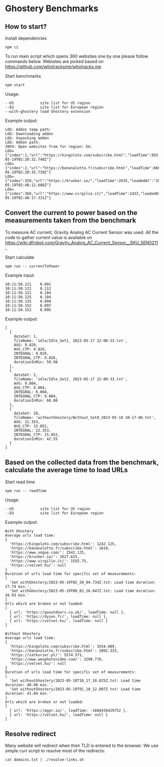 # Ghostery Benchmarks

## How to start?

Install dependencies

```
npm ci
```

To run main script which opens 360 websites one by one please follow commands below. Websites are picked based on https://github.com/whotracksme/whotracks.me

Start benchmarks

```
npm start
```

Usage:

```
--US            site list for US region
--EU            site list for European region
--with-ghostery load Ghostery extension
```

Example output:
```
LOG: Addon temp path:
LOG: Downloading addon
LOG: Unpacking addon
LOG: Addon path:
INFO: Open websites from for region: EU.
LOG={"index":1,"url":"https://kingoloto.com/subscribe.html","loadTime":955,"loadedAt":"2023-05-19T02:20:32.748Z"}
LOG={"index":2,"url":"https://bananalotto.fr/subscribe.html","loadTime":860,"loadedAt":"2023-05-19T02:20:35.739Z"}
LOG={"index":359,"url":"https://krunker.io/","loadTime":2635,"loadedAt":"2023-05-19T02:48:12.686Z"}
LOG={"index":360,"url":"https://www.virgilio.it/","loadTime":1433,"loadedAt":"2023-05-19T02:48:17.331Z"}

```

## Convert the current to power based on the measurements taken from the benchmark

To measure AC current, Gravity Analog AC Current Sensor was used. All the code to gather current value is available on https://wiki.dfrobot.com/Gravity_Analog_AC_Current_Sensor__SKU_SEN0211_


Start calculate

```
npm run -- currentToPower
```


Example input:
```
10:11:50.121	0.091
10:11:50.121	0.112
10:11:50.121	0.104
10:11:50.125	0.104
10:11:50.135	0.098
10:11:50.152	0.097
10:11:50.152	0.095
```


Example output:
```
[
  {
    dataSet: 1,
    fileName: 'idle/Idle_Set1_ 2023-05-17 22-00-33.txt',
    AVG: 9.829,
    AVG_CTP: 9.826,
    INTEGRAL: 9.829,
    INTEGRAL_CTP: 9.826,
    durationInMin: 59.98
  },
  {
    dataSet: 2,
    fileName: 'idle/Idle_Set2_ 2023-05-17 22-00-33.txt',
    AVG: 9.004,
    AVG_CTP: 9.004,
    INTEGRAL: 9.004,
    INTEGRAL_CTP: 9.004,
    durationInMin: 60.00
  },
  {
    dataSet: 28,
    fileName: 'withoutGhostery/Without_Set8_2023-05-18 20-17-08.txt',
    AVG: 22.353,
    AVG_CTP: 15.852,
    INTEGRAL: 22.353,
    INTEGRAL_CTP: 15.852,
    durationInMin: 42.55
  }
]
```




## Based on the collected data from the benchmark, calculate the average time to load URLs

Start read time

```
npm run -- readTime
```

Usage:

```
--US            site list for US region
--EU            site list for European region
```

Example output:
```
With Ghostery
Average urls load time:
{
  'https://kingoloto.com/subscribe.html': 1242.125,
  'https://bananalotto.fr/subscribe.html': 1619,
  'https://www.vogue.com/': 2542.125,
  'https://krunker.io/': 2627.625,
  'https://www.virgilio.it/': 1555.75,
  'https://velvet.hu/': null
}
Duration of urls load time for specific set of measurements:
[
  'Set withGhostery/2023-05-19T02_20_04.734Z.txt: Load time duration: 27.74 min.',
  'Set withGhostery/2023-05-19T09_03_26.047Z.txt: Load time duration: 26.93 min.'
]
Urls which are broken or not loaded:
[
  { url: 'https://gooutdoors.co.uk/', loadTime: null },
  { url: 'https://dyson.fr/', loadTime: null },
  { url: 'https://velvet.hu/', loadTime: null }
]

Without Ghostery
Average urls load time:
{
  'https://kingoloto.com/subscribe.html': 3554.889,
  'https://bananalotto.fr/subscribe.html': 2802.333,
  'https://satkurier.pl/': 5574.571,
  'https://www.wexphotovideo.com/': 3290.778,
  'https://velvet.hu/': null
}
Duration of urls load time for specific set of measurements:
[
  'Set withoutGhostery/2023-05-18T18_17_18.025Z.txt: Load time duration: 40.98 min.',
  'Set withoutGhostery/2023-05-19T01_10_12.807Z.txt: Load time duration: 41.84 min.'
]
Urls which are broken or not loaded:
[
  { url: 'https://agar.io/', loadTime: -1684434429752 },
  { url: 'https://velvet.hu/', loadTime: null }
]
```

## Resolve redirect

Many website will redirect when their TLD is entered to the browser. We use simple curl script to resolve most of the redirects:

```sh
cat domains.txt | ./resolve-links.sh
```
